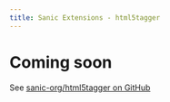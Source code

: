 ```yaml
---
title: Sanic Extensions - html5tagger
---
```


# Coming soon

See [sanic-org/html5tagger on GitHub](https://github.com/sanic-org/html5tagger/)

